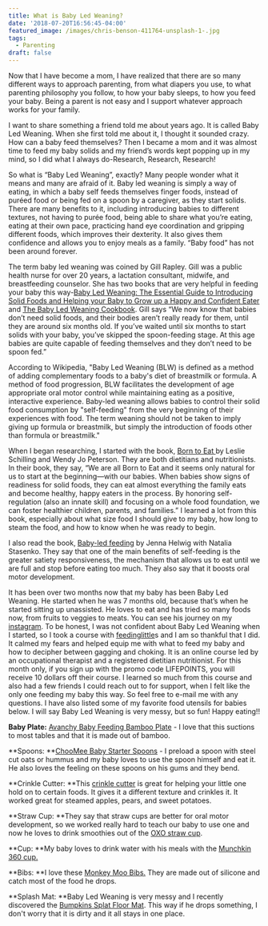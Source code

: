 ```yaml
---
title: What is Baby Led Weaning?
date: '2018-07-20T16:56:45-04:00'
featured_image: /images/chris-benson-411764-unsplash-1-.jpg
tags:
  - Parenting
draft: false
---
```

Now that I have become a mom, I have realized that there are so many different ways to approach parenting, from what diapers you use, to what parenting philosophy you follow, to how your baby sleeps, to how you feed your baby.  Being a parent is not easy and I support whatever approach works for your family. 

I want to share something a friend told me about years ago. It is called Baby Led Weaning. When she first told me about it, I thought it sounded crazy. How can a baby feed themselves? Then I became a mom and it was almost time to feed my baby solids and my friend’s words kept popping up in my mind, so I did what I always do-Research, Research, Research! 

So what is “Baby Led Weaning”, exactly? Many people wonder what it means and many are afraid of it. Baby led weaning is simply a way of eating, in which a baby self feeds themselves finger foods, instead of puréed food or being fed on a spoon by a caregiver, as they start solids. There are many benefits to it, including introducing babies to different textures, not having to purée food, being able to share what you’re eating, eating at their own pace, practicing hand eye coordination and gripping different foods, which improves their dexterity. It also gives them confidence and allows you to enjoy meals as a family. “Baby food” has not been around forever.

 The term baby led weaning was coined by Gill Rapley. Gill was a public health nurse for over 20 years, a lactation consultant, midwife, and breastfeeding counselor. She has two books that are very helpful in feeding your baby this way-[Baby Led Weaning: The Essential Guide to Introducing Solid Foods and Helping your Baby to Grow up a Happy and Confident Eater](https://amzn.to/2JLgXcg) and [The Baby Led Weaning Cookbook](https://amzn.to/2zT6MTv).   Gill says “We now know that babies don’t need solid foods, and their bodies aren’t really ready for them, until they are around six months old. If you’ve waited until six months to start solids with your baby, you’ve skipped the spoon-feeding stage. At this age babies are quite capable of feeding themselves and they don’t need to be spoon fed.” 

 According to Wikipedia, "Baby Led Weaning (BLW) is defined as a method of adding complementary foods to a baby's diet of breastmilk or formula. A method of food progression, BLW facilitates the development of age appropriate oral motor control while maintaining eating as a positive, interactive experience. Baby-led weaning allows babies to control their solid food consumption by "self-feeding" from the very beginning of their experiences with food. The term weaning should not be taken to imply giving up formula or breastmilk, but simply the introduction of foods other than formula or breastmilk."

When I began researching,  I started with the book, [Born to Eat ](https://amzn.to/2NyFe7X)by Leslie Schilling and Wendy Jo Peterson. They are  both dietitians and nutritionists. In their book, they say, “We are all Born to Eat and it seems only natural for us to start at the beginning—with our babies. When babies show signs of readiness for solid foods, they can eat almost everything the family eats and become healthy, happy eaters in the process. By honoring self-regulation (also an innate skill) and focusing on a whole food foundation, we can foster healthier children, parents, and families.” I learned a lot from this book, especially about what size food I should give to my baby, how long to steam the food, and how to know when he was ready to begin. 

I also read the book, [Baby-led feeding](https://amzn.to/2mvRYR9) by Jenna Helwig with Natalia Stasenko. They say that one of the main benefits of self-feeding is the greater satiety responsiveness, the mechanism that allows us to eat until we are full and stop before eating too much. They also say that it boosts oral motor development. 

It has been over two months now that my baby has been Baby Led Weaning. He started when he was 7 months old, because that’s when he started sitting up unassisted. He loves to eat and has tried so many foods now, from fruits to veggies to meats. You can see his journey on my [instagram](https://instagram.com/life_points/). To be honest, I was not confident about Baby Led Weaning when I started, so I took a course with [feedinglittle](http://www.feedinglittles.com/babies.html)s and I am so thankful that I did. It calmed my fears and helped equip me with what to feed my baby and how to decipher between gagging and choking.  It is an online course led by an occupational therapist and a registered dietitian nutritionist. For this month only, if you sign up with the promo code LIFEPOINTS, you will receive 10 dollars off their course. I learned so much from this course and also had a few friends I could reach out to for support, when I felt like the only one feeding my baby this way. So feel free to e-mail me with any questions.  I have also listed some of my favorite food utensils for babies below.  I will say Baby Led Weaning is very messy, but so fun! Happy eating!!



**Baby Plate:** [Avanchy Baby Feeding Bamboo Plate](https://amzn.to/2mAcQXq) - I love that this suctions to most tables and that it is made out of bamboo.

**Spoons: **[ChooMee Baby Starter Spoons](https://amzn.to/2v3xUJZ) - I preload a spoon with steel cut oats or hummus and my baby loves to use the spoon himself and eat it. He also loves the feeling on these spoons on his gums and they bend.

**Crinkle Cutter: **This [crinkle cutter](https://amzn.to/2zXQ5GD) is great for helping your little one hold on to certain foods. It gives it a different texture and crinkles it. It worked great for steamed apples, pears, and sweet potatoes. 

**Straw Cup: **They say that straw cups are better for oral motor development, so we worked really hard to teach our baby to use one and now he loves to drink smoothies out of the [OXO straw cup](https://amzn.to/2NzrrOk).

**Cup: **My baby loves to drink water with his meals with the [Munchkin 360 cup. ](https://amzn.to/2LBUkJb)

**Bibs: **I love these [Monkey Moo Bibs.](https://amzn.to/2LEz1Xm) They are made out of silicone and catch most of the food he drops.

**Splash Mat: **Baby Led Weaning is very messy and I recently discovered the [Bumpkins Splat Floor Mat](https://amzn.to/2JLoJDg). This way if he drops something, I don't worry that it is dirty and it all stays in one place.
